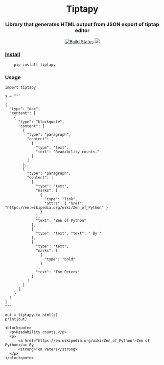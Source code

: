<h1 align="center"> Tiptapy </h1>
<h3 align="center"> Library that generates HTML output from JSON export of tiptap editor</h2>

<p align="center">
    <a href="https://travis-ci.org/Pradhvan/tiptapy/"><img alt="Build Status"
    src="https://travis-ci.org/Pradhvan/tiptapy.svg?branch=master"></a>
    <a href="https://github.com/scrolltech/tiptapy/blob/master/LICENSE"><img src="https://img.shields.io/badge/License-MIT-yellow.svg"</a>
    
</p>

### Install 


```bash
    pip install tiptapy
```

### Usage

``` {.sourceCode .python}
import tiptapy

s = """

{
  "type": "doc",
  "content": [
    {
      "type": "blockquote",
      "content": [
        {
          "type": "paragraph",
          "content": [
            {
              "type": "text",
              "text": "Readability counts."
            }
          ]
        },
        {
          "type": "paragraph",
          "content": [
            {
              "type": "text",
              "marks": [
                {
                  "type": "link",
                  "attrs": { "href": "https://en.wikipedia.org/wiki/Zen_of_Python" }
                }
              ],
              "text": "Zen of Python"
            },
            {
              "type": "text", "text": " By "
            },
            {
              "type": "text",
              "marks": [
                {
                  "type": "bold"
                }
              ],
              "text": "Tom Peters"
            }
          ]
        }
      ]
    }
  ]
}
"""

out = tiptapy.to_html(s)
print(out)
```

``` {.sourceCode .html}
<blockquote>
  <p>Readability counts.</p>
  <p>
      <a href="https://en.wikipedia.org/wiki/Zen_of_Python">Zen of Python</a> By 
      <strong>Tom Peters</strong>
  </p>
</blockquote>
```
